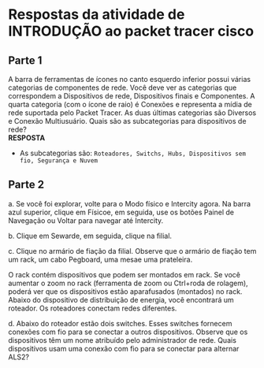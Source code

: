 # Respostas da atividade de INTRODUÇÃO ao packet tracer cisco

## Parte 1
A barra de ferramentas de ícones no canto esquerdo inferior possui várias categorias de componentes de rede.  Você deve ver as categorias que correspondem a Dispositivos de rede, Dispositivos finais e Componentes.  A quarta categoria (com o ícone de raio) é Conexões e representa a mídia de rede suportada pelo Packet Tracer.  As duas últimas categorias são Diversos e Conexão Multiusuário.
Quais são as subcategorias para dispositivos de rede? <br> 
**RESPOSTA** <br> 
- As subcategorias são: `Roteadores, Switchs, Hubs, Dispositivos sem fio, Segurança e Nuvem`

## Parte 2
a.     Se você foi explorar, volte para o Modo físico e Intercity agora. Na barra azul superior, clique em Físicoe, em seguida, use os botões Painel de Navegação ou Voltar para navegar até Intercity. <br> 

b.     Clique em Sewarde, em seguida, clique na filial. <br> 

c.     Clique no armário de fiação da filial. Observe que o armário de fiação tem um rack, um cabo Pegboard, uma mesae uma prateleira. <br> 

O rack contém dispositivos que podem ser montados em rack. Se você aumentar o zoom no rack (ferramenta de zoom ou Ctrl+roda de rolagem), poderá ver que os dispositivos estão aparafusados (montados) no rack. Abaixo do dispositivo de distribuição de energia, você encontrará um roteador. Os roteadores conectam redes diferentes. <br> 

d.     Abaixo do roteador estão dois switches. Esses switches fornecem conexões com fio para se conectar a outros dispositivos. Observe que os dispositivos têm um nome atribuído pelo administrador de rede. Quais dispositivos usam uma conexão com fio para se conectar para alternar ALS2? <br> 
